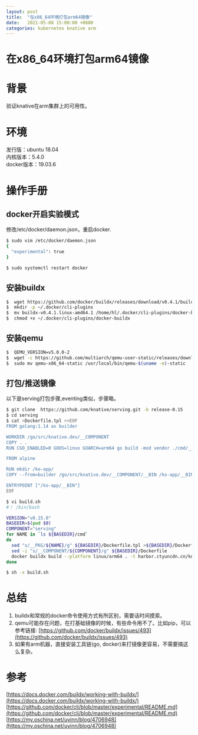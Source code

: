 ```yaml
---
layout: post
title:  "在x86_64环境打包arm64镜像"
date:   2021-05-08 15:00:00 +0800
categories: kubernetes knative arm
---
```


# 在x86_64环境打包arm64镜像

<a name="RWK5L"></a>
# 背景
验证knative在arm集群上的可用性。
<a name="KsmbT"></a>
# 环境
发行版：ubuntu 18.04<br />内核版本：5.4.0<br />docker版本：19.03.6
<a name="TU7rb"></a>
# 操作手册
<a name="l0Jq8"></a>
## docker开启实验模式
修改/etc/docker/daemon.json，重启docker.
```bash
$ sudo vim /etc/docker/daemon.json
{
  "experimental": true
}

$ sudo systemctl restart docker
```
<a name="6aL6p"></a>
## 安装buildx
```bash
$  wget https://github.com/docker/buildx/releases/download/v0.4.1/buildx-v0.4.1.linux-amd64
$  mkdir -p ~/.docker/cli-plugins
$  mv buildx-v0.4.1.linux-amd64.1 /home/hl/.docker/cli-plugins/docker-buildx
$  chmod +x ~/.docker/cli-plugins/docker-buildx
```
<a name="JG9yu"></a>
## 安装qemu
```bash
$  QEMU_VERSION=v5.0.0-2
$  wget -c https://github.com/multiarch/qemu-user-static/releases/download/${QEMU_VERSION}/qemu-$(uname -m)-static -O qemu-$(uname -m)-static     && chmod +x qemu-$(uname -m)-static
$  sudo mv qemu-x86_64-static /usr/local/bin/qemu-$(uname -m)-static
```
<a name="5SROW"></a>
## 打包/推送镜像
以下是serving打包步骤,eventing类似，步骤略。
```bash
$ git clone  https://github.com/knative/serving.git -b release-0.15
$ cd serving
$ cat >Dockerfile.tpl <<EOF
FROM golang:1.14 as builder

WORKDIR /go/src/knative.dev/__COMPONENT
COPY . .
RUN CGO_ENABLED=0 GOOS=linux GOARCH=arm64 go build -mod vendor ./cmd/__PKG

FROM alpine

RUN mkdir /ko-app/
COPY --from=builder /go/src/knative.dev/__COMPONENT/__BIN /ko-app/__BIN

ENTRYPOINT ["/ko-app/__BIN"]
EOF

$ vi build.sh
#！ /bin/bash

VERSION="v0.15.0"
BASEDIR=$(pwd $0)
COMPONENT="serving"
for NAME in `ls ${BASEDIR}/cmd`
do
  sed "s/__PKG/${NAME}/g" ${BASEDIR}/Dockerfile.tpl >${BASEDIR}/Dockerfile
  sed -i "s/__COMPONENT/${COMPONENT}/g" ${BASEDIR}/Dockerfile
  docker buildx build --platform linux/arm64 . -t harbor.ctyuncdn.cn/knative-releases/knative.dev/serving/cmd/${NAME}:${VERSION}-arm64 --push
done

$ sh -x build.sh
```
<a name="9YJmc"></a>
# 总结

1. buildx和常规的docker命令使用方式有所区别，需要话时间摸索。
1. qemu可能存在问题，在打基础镜像的时候，有些命令用不了。比如pip，可以参考链接: [https://github.com/docker/buildx/issues/493](https://github.com/docker/buildx/issues/493)
1. 如果有arm机器，直接安装工具链(go, docker)来打镜像更容易，不需要搞这么复杂。
<a name="dqIRT"></a>
# 参考
[https://docs.docker.com/buildx/working-with-buildx/](https://docs.docker.com/buildx/working-with-buildx/)<br />[https://github.com/docker/cli/blob/master/experimental/README.md](https://github.com/docker/cli/blob/master/experimental/README.md)<br />[https://my.oschina.net/uyinn/blog/4706948](https://my.oschina.net/uyinn/blog/4706948)